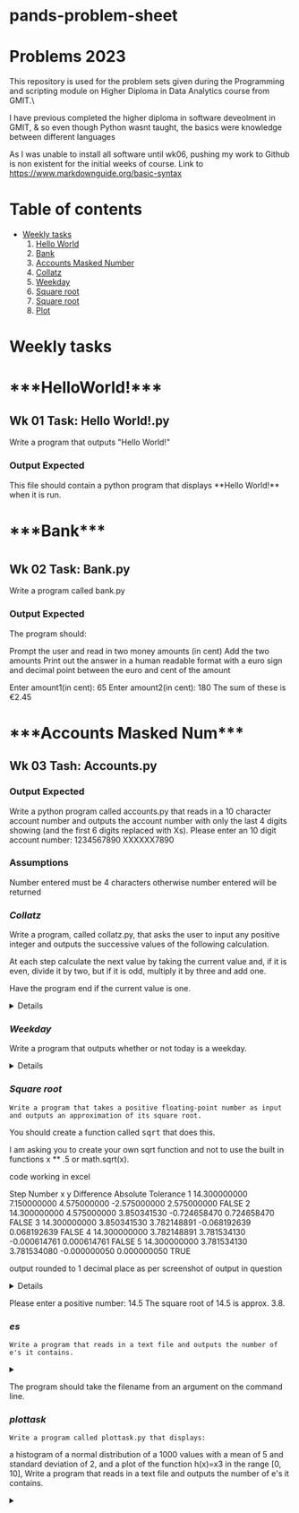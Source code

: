# pands-problem-sheet

# Problems 2023


This repository is used for the problem sets given during the Programming and scripting module on Higher Diploma in Data Analytics course from GMIT.\

I have previous completed the higher diploma in software deveolment in GMIT, & so even though Python wasnt taught, the basics were knowledge between different languages

As I was unable to install all software until wk06, pushing my work to Github is non existent for the initial weeks of course.
Link to 
https://www.markdownguide.org/basic-syntax






# **Table of contents**
* [Weekly tasks](weekly-tasks)
    1. [Hello World](HelloWorld)
    2. [Bank](Bank)
    3. [Accounts Masked Number](AccountsMaskedNumber)
    4. [Collatz](collatz)
    5. [Weekday](Weekday)
    6. [Square root](square-root)
    7. [Square root](es)
    8. [Plot](plottask)


Weekly tasks
======
<h1> ***HelloWorld!*** </h>

<h2> Wk 01 Task: Hello World!.py </h2>
<p>Write a program that outputs "Hello World!"</p>
<h3> Output Expected </h3>    
<p>This file should contain a python program that displays **Hello World!** when it is run. </p>


<h1> ***Bank*** <h1>

<h2> Wk 02 Task: Bank.py </h2>
<p>Write a program called bank.py </p>
<h3> Output Expected </h3>
<p>The program should:

Prompt the user and read in two money amounts (in cent)
Add the two amounts
Print out the answer in a human readable format with a euro sign and decimal point between the euro and cent of the amount 

Enter amount1(in cent): 65
Enter amount2(in cent): 180
The sum of these is €2.45

</p>

<h1> ***Accounts Masked Num*** </h1>
<h2> Wk 03 Tash: Accounts.py </h2>
<h3>  Output Expected </h3>

<p>Write a python program called accounts.py that reads in a 10 character account number and outputs the account number with only the last 4 digits showing (and the first 6 digits replaced with Xs).
Please enter an 10 digit account number: 1234567890
XXXXXX7890</p>
<h3> Assumptions </h3>
<p> Number entered must be 4 characters otherwise number entered will be returned</p>

  ### ***Collatz***
    
Write a program, called collatz.py, that asks the user to input any positive integer and outputs the successive values of the following calculation.

At each step calculate the next value by taking the current value and, if it is even, divide it by two, but if it is odd, multiply it by three and add one.

Have the program end if the current value is one.

<details>
        
<p>Have the program end if the current value is one.</p>
</details>

  ### ***Weekday***

Write a program that outputs whether or not today is a weekday.


<details>
          
<p>An example of running it on a Saturday is as follows:

It is the weekend, yay!

</p>
</details>



  ### ***Square root***

    Write a program that takes a positive floating-point number as input and outputs an approximation of its square root.

You should create a function called <tt>sqrt</tt> that does this.

I am asking you to create your own sqrt function and not to use the built in functions x ** .5 or math.sqrt(x).
<p> code working in excel</p>

<p>
Step	Number	x	y	Difference	Absolute	Tolerance
1	14.300000000	7.150000000	4.575000000	-2.575000000	2.575000000	FALSE
2	14.300000000	4.575000000	3.850341530	-0.724658470	0.724658470	FALSE
3	14.300000000	3.850341530	3.782148891	-0.068192639	0.068192639	FALSE
4	14.300000000	3.782148891	3.781534130	-0.000614761	0.000614761	FALSE
5	14.300000000	3.781534130	3.781534080	-0.000000050	0.000000050	TRUE

</P>


<p>output rounded to 1 decimal place as per screenshot of output in question</p>
<details>
           
           <p>


</p>
</details>

Please enter a positive number: 14.5
The square root of 14.5 is approx. 3.8.

  
   ### ***es***

    Write a program that reads in a text file and outputs the number of e's it contains. 






<details>
           <summary></summary>
           <p>


</p>
</details>

The program should take the filename from an argument on the command line.

  
  ### ***plottask***

    Write a program called plottask.py that displays:

a histogram of a normal distribution of a 1000 values with a mean of 5 and standard deviation of 2, 
and a plot of the function  h(x)=x3 in the range [0, 10], Write a program that reads in a text file and outputs the number of e's it contains. 






<details>
           <summary></summary>
           <p>


</p>
</details>



